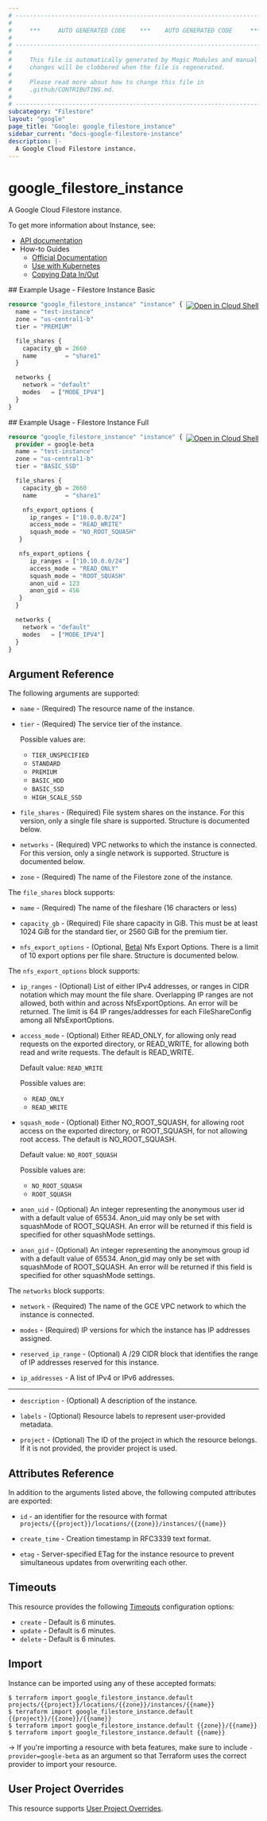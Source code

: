 ```yaml
---
# ----------------------------------------------------------------------------
#
#     ***     AUTO GENERATED CODE    ***    AUTO GENERATED CODE     ***
#
# ----------------------------------------------------------------------------
#
#     This file is automatically generated by Magic Modules and manual
#     changes will be clobbered when the file is regenerated.
#
#     Please read more about how to change this file in
#     .github/CONTRIBUTING.md.
#
# ----------------------------------------------------------------------------
subcategory: "Filestore"
layout: "google"
page_title: "Google: google_filestore_instance"
sidebar_current: "docs-google-filestore-instance"
description: |-
  A Google Cloud Filestore instance.
---
```


# google\_filestore\_instance

A Google Cloud Filestore instance.


To get more information about Instance, see:

* [API documentation](https://cloud.google.com/filestore/docs/reference/rest/v1beta1/projects.locations.instances/create)
* How-to Guides
    * [Official Documentation](https://cloud.google.com/filestore/docs/creating-instances)
    * [Use with Kubernetes](https://cloud.google.com/filestore/docs/accessing-fileshares)
    * [Copying Data In/Out](https://cloud.google.com/filestore/docs/copying-data)

<div class = "oics-button" style="float: right; margin: 0 0 -15px">
  <a href="https://console.cloud.google.com/cloudshell/open?cloudshell_git_repo=https%3A%2F%2Fgithub.com%2Fterraform-google-modules%2Fdocs-examples.git&cloudshell_working_dir=filestore_instance_basic&cloudshell_image=gcr.io%2Fgraphite-cloud-shell-images%2Fterraform%3Alatest&open_in_editor=main.tf&cloudshell_print=.%2Fmotd&cloudshell_tutorial=.%2Ftutorial.md" target="_blank">
    <img alt="Open in Cloud Shell" src="//gstatic.com/cloudssh/images/open-btn.svg" style="max-height: 44px; margin: 32px auto; max-width: 100%;">
  </a>
</div>
## Example Usage - Filestore Instance Basic


```terraform
resource "google_filestore_instance" "instance" {
  name = "test-instance"
  zone = "us-central1-b"
  tier = "PREMIUM"

  file_shares {
    capacity_gb = 2660
    name        = "share1"
  }

  networks {
    network = "default"
    modes   = ["MODE_IPV4"]
  }
}
```
<div class = "oics-button" style="float: right; margin: 0 0 -15px">
  <a href="https://console.cloud.google.com/cloudshell/open?cloudshell_git_repo=https%3A%2F%2Fgithub.com%2Fterraform-google-modules%2Fdocs-examples.git&cloudshell_working_dir=filestore_instance_full&cloudshell_image=gcr.io%2Fgraphite-cloud-shell-images%2Fterraform%3Alatest&open_in_editor=main.tf&cloudshell_print=.%2Fmotd&cloudshell_tutorial=.%2Ftutorial.md" target="_blank">
    <img alt="Open in Cloud Shell" src="//gstatic.com/cloudssh/images/open-btn.svg" style="max-height: 44px; margin: 32px auto; max-width: 100%;">
  </a>
</div>
## Example Usage - Filestore Instance Full


```terraform
resource "google_filestore_instance" "instance" {
  provider = google-beta
  name = "test-instance"
  zone = "us-central1-b"
  tier = "BASIC_SSD"

  file_shares {
    capacity_gb = 2660
    name        = "share1"

    nfs_export_options {
      ip_ranges = ["10.0.0.0/24"]
      access_mode = "READ_WRITE"
      squash_mode = "NO_ROOT_SQUASH"
   }

   nfs_export_options {
      ip_ranges = ["10.10.0.0/24"]
      access_mode = "READ_ONLY"
      squash_mode = "ROOT_SQUASH"
      anon_uid = 123
      anon_gid = 456
   }
  }

  networks {
    network = "default"
    modes   = ["MODE_IPV4"]
  }
}
```

## Argument Reference

The following arguments are supported:


* `name` -
  (Required)
  The resource name of the instance.

* `tier` -
  (Required)
  The service tier of the instance.

  Possible values are:
  * `TIER_UNSPECIFIED`
  * `STANDARD`
  * `PREMIUM`
  * `BASIC_HDD`
  * `BASIC_SSD`
  * `HIGH_SCALE_SSD`

* `file_shares` -
  (Required)
  File system shares on the instance. For this version, only a
  single file share is supported.  Structure is documented below.

* `networks` -
  (Required)
  VPC networks to which the instance is connected. For this version,
  only a single network is supported.  Structure is documented below.

* `zone` -
  (Required)
  The name of the Filestore zone of the instance.


The `file_shares` block supports:

* `name` -
  (Required)
  The name of the fileshare (16 characters or less)

* `capacity_gb` -
  (Required)
  File share capacity in GiB. This must be at least 1024 GiB
  for the standard tier, or 2560 GiB for the premium tier.

* `nfs_export_options` -
  (Optional, [Beta](https://terraform.io/docs/providers/google/guides/provider_versions.html))
  Nfs Export Options. There is a limit of 10 export options per file share.  Structure is documented below.


The `nfs_export_options` block supports:

* `ip_ranges` -
  (Optional)
  List of either IPv4 addresses, or ranges in CIDR notation which may mount the file share.
  Overlapping IP ranges are not allowed, both within and across NfsExportOptions. An error will be returned.
  The limit is 64 IP ranges/addresses for each FileShareConfig among all NfsExportOptions.

* `access_mode` -
  (Optional)
  Either READ_ONLY, for allowing only read requests on the exported directory,
  or READ_WRITE, for allowing both read and write requests. The default is READ_WRITE.

  Default value: `READ_WRITE`

  Possible values are:
  * `READ_ONLY`
  * `READ_WRITE`

* `squash_mode` -
  (Optional)
  Either NO_ROOT_SQUASH, for allowing root access on the exported directory, or ROOT_SQUASH,
  for not allowing root access. The default is NO_ROOT_SQUASH.

  Default value: `NO_ROOT_SQUASH`

  Possible values are:
  * `NO_ROOT_SQUASH`
  * `ROOT_SQUASH`

* `anon_uid` -
  (Optional)
  An integer representing the anonymous user id with a default value of 65534.
  Anon_uid may only be set with squashMode of ROOT_SQUASH. An error will be returned
  if this field is specified for other squashMode settings.

* `anon_gid` -
  (Optional)
  An integer representing the anonymous group id with a default value of 65534.
  Anon_gid may only be set with squashMode of ROOT_SQUASH. An error will be returned
  if this field is specified for other squashMode settings.

The `networks` block supports:

* `network` -
  (Required)
  The name of the GCE VPC network to which the
  instance is connected.

* `modes` -
  (Required)
  IP versions for which the instance has
  IP addresses assigned.

* `reserved_ip_range` -
  (Optional)
  A /29 CIDR block that identifies the range of IP
  addresses reserved for this instance.

* `ip_addresses` -
  A list of IPv4 or IPv6 addresses.

- - -


* `description` -
  (Optional)
  A description of the instance.

* `labels` -
  (Optional)
  Resource labels to represent user-provided metadata.

* `project` - (Optional) The ID of the project in which the resource belongs.
    If it is not provided, the provider project is used.


## Attributes Reference

In addition to the arguments listed above, the following computed attributes are exported:

* `id` - an identifier for the resource with format `projects/{{project}}/locations/{{zone}}/instances/{{name}}`

* `create_time` -
  Creation timestamp in RFC3339 text format.

* `etag` -
  Server-specified ETag for the instance resource to prevent
  simultaneous updates from overwriting each other.


## Timeouts

This resource provides the following
[Timeouts](/docs/configuration/resources.html#timeouts) configuration options:

- `create` - Default is 6 minutes.
- `update` - Default is 6 minutes.
- `delete` - Default is 6 minutes.

## Import

Instance can be imported using any of these accepted formats:

```
$ terraform import google_filestore_instance.default projects/{{project}}/locations/{{zone}}/instances/{{name}}
$ terraform import google_filestore_instance.default {{project}}/{{zone}}/{{name}}
$ terraform import google_filestore_instance.default {{zone}}/{{name}}
$ terraform import google_filestore_instance.default {{name}}
```

-> If you're importing a resource with beta features, make sure to include `-provider=google-beta`
as an argument so that Terraform uses the correct provider to import your resource.

## User Project Overrides

This resource supports [User Project Overrides](https://www.terraform.io/docs/providers/google/guides/provider_reference.html#user_project_override).

